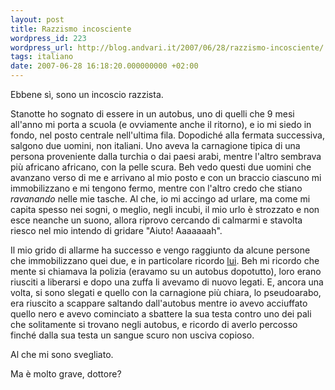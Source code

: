 ```yaml
---
layout: post
title: Razzismo incosciente
wordpress_id: 223
wordpress_url: http://blog.andvari.it/2007/06/28/razzismo-incosciente/
tags: italiano
date: 2007-06-28 16:18:20.000000000 +02:00
---
```

<p>Ebbene sì, sono un incoscio razzista.</p>
<p>Stanotte ho sognato di essere in un autobus, uno di quelli che 9 mesi all'anno mi porta a scuola (e ovviamente anche il ritorno), e io mi siedo in fondo, nel posto centrale nell'ultima fila.  Dopodiché alla fermata successiva, salgono due uomini, non italiani. Uno aveva la carnagione tipica di una persona proveniente dalla turchia o dai paesi arabi, mentre l'altro sembrava più africano africano, con la pelle scura. Beh vedo questi due uomini che avanzano verso di me e arrivano al mio posto e con un braccio ciascuno mi immobilizzano e mi tengono fermo, mentre con l'altro credo che stiano <em>ravanando </em>nelle mie tasche. Al che, io mi accingo ad urlare, ma come mi capita spesso nei sogni, o meglio, negli incubi, il mio urlo è strozzato e non esce neanche un suono, allora riprovo cercando di calmarmi e stavolta riesco nel mio intendo di gridare "Aiuto! Aaaaaaah".</p>
<p>Il mio grido di allarme ha successo e vengo raggiunto da alcune persone che immobilizzano quei due, e in particolare ricordo <a href="http://sbisolo.wordpress.com">lui</a>.  Beh mi ricordo che mente si chiamava la polizia (eravamo su un autobus dopotutto), loro erano riusciti a liberarsi e dopo una zuffa li avevamo di nuovo legati. E, ancora una volta, si sono slegati e quello con la carnagione più chiara, lo pseudoarabo, era riuscito a scappare saltando dall'autobus mentre  io avevo acciuffato quello nero e avevo cominciato a sbattere la sua testa contro uno dei pali che solitamente si trovano negli autobus, e ricordo di averlo percosso finché dalla sua testa un sangue scuro non usciva copioso.</p>
<p>Al che mi sono svegliato.</p>
<p>Ma è molto grave, dottore?
</p>
